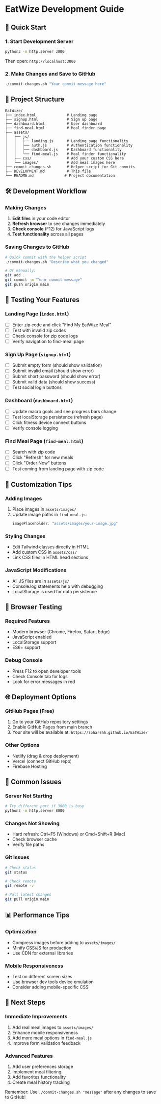 # EatWize Development Guide

## 🚀 Quick Start

### 1. Start Development Server
```bash
python3 -m http.server 3000
```
Then open: `http://localhost:3000`

### 2. Make Changes and Save to GitHub
```bash
./commit-changes.sh "Your commit message here"
```

## 📁 Project Structure
```
EatWize/
├── index.html              # Landing page
├── signup.html             # Sign up page
├── dashboard.html          # User dashboard
├── find-meal.html          # Meal finder page
├── assets/
│   ├── js/
│   │   ├── landing.js      # Landing page functionality
│   │   ├── auth.js         # Authentication functionality
│   │   ├── dashboard.js    # Dashboard functionality
│   │   └── find-meal.js    # Meal finder functionality
│   ├── css/                # Add your custom CSS here
│   └── images/             # Add meal images here
├── commit-changes.sh       # Helper script for Git commits
├── DEVELOPMENT.md          # This file
└── README.md              # Project documentation
```

## 🛠️ Development Workflow

### Making Changes
1. **Edit files** in your code editor
2. **Refresh browser** to see changes immediately
3. **Check console** (F12) for JavaScript logs
4. **Test functionality** across all pages

### Saving Changes to GitHub
```bash
# Quick commit with the helper script
./commit-changes.sh "Describe what you changed"

# Or manually:
git add .
git commit -m "Your commit message"
git push origin main
```

## 🧪 Testing Your Features

### Landing Page (`index.html`)
- [ ] Enter zip code and click "Find My EatWize Meal"
- [ ] Test with invalid zip codes
- [ ] Check console for zip code logs
- [ ] Verify navigation to find-meal page

### Sign Up Page (`signup.html`)
- [ ] Submit empty form (should show validation)
- [ ] Submit invalid email (should show error)
- [ ] Submit short password (should show error)
- [ ] Submit valid data (should show success)
- [ ] Test social login buttons

### Dashboard (`dashboard.html`)
- [ ] Update macro goals and see progress bars change
- [ ] Test localStorage persistence (refresh page)
- [ ] Click fitness device connect buttons
- [ ] Verify console logging

### Find Meal Page (`find-meal.html`)
- [ ] Search with zip code
- [ ] Click "Refresh" for new meals
- [ ] Click "Order Now" buttons
- [ ] Test coming from landing page with zip code

## 🎨 Customization Tips

### Adding Images
1. Place images in `assets/images/`
2. Update image paths in `find-meal.js`:
   ```javascript
   imagePlaceholder: "assets/images/your-image.jpg"
   ```

### Styling Changes
- Edit Tailwind classes directly in HTML
- Add custom CSS in `assets/css/`
- Link CSS files in HTML head sections

### JavaScript Modifications
- All JS files are in `assets/js/`
- Console.log statements help with debugging
- LocalStorage is used for data persistence

## 📱 Browser Testing

### Required Features
- Modern browser (Chrome, Firefox, Safari, Edge)
- JavaScript enabled
- LocalStorage support
- ES6+ support

### Debug Console
- Press F12 to open developer tools
- Check Console tab for logs
- Look for error messages in red

## 🌐 Deployment Options

### GitHub Pages (Free)
1. Go to your GitHub repository settings
2. Enable GitHub Pages from main branch
3. Your site will be available at: `https://soharshh.github.io/EatWize/`

### Other Options
- Netlify (drag & drop deployment)
- Vercel (connect GitHub repo)
- Firebase Hosting

## 🔧 Common Issues

### Server Not Starting
```bash
# Try different port if 3000 is busy
python3 -m http.server 8000
```

### Changes Not Showing
- Hard refresh: Ctrl+F5 (Windows) or Cmd+Shift+R (Mac)
- Check browser cache
- Verify file paths

### Git Issues
```bash
# Check status
git status

# Check remote
git remote -v

# Pull latest changes
git pull origin main
```

## 📊 Performance Tips

### Optimization
- Compress images before adding to `assets/images/`
- Minify CSS/JS for production
- Use CDN for external libraries

### Mobile Responsiveness
- Test on different screen sizes
- Use browser dev tools device emulation
- Consider adding mobile-specific CSS

## 🎯 Next Steps

### Immediate Improvements
1. Add real meal images to `assets/images/`
2. Enhance mobile responsiveness
3. Add more meal options in `find-meal.js`
4. Improve form validation feedback

### Advanced Features
1. Add user preferences storage
2. Implement meal filtering
3. Add favorites functionality
4. Create meal history tracking

Remember: Use `./commit-changes.sh "message"` after any changes to save to GitHub! 